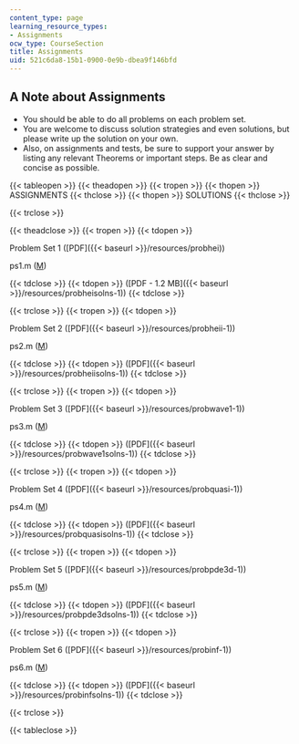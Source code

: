 ```yaml
---
content_type: page
learning_resource_types:
- Assignments
ocw_type: CourseSection
title: Assignments
uid: 521c6da8-15b1-0900-0e9b-dbea9f146bfd
---
```


A Note about Assignments
------------------------

*   You should be able to do all problems on each problem set.
*   You are welcome to discuss solution strategies and even solutions, but please write up the solution on your own.
*   Also, on assignments and tests, be sure to support your answer by listing any relevant Theorems or important steps. Be as clear and concise as possible.

{{< tableopen >}}
{{< theadopen >}}
{{< tropen >}}
{{< thopen >}}
ASSIGNMENTS
{{< thclose >}}
{{< thopen >}}
SOLUTIONS
{{< thclose >}}

{{< trclose >}}

{{< theadclose >}}
{{< tropen >}}
{{< tdopen >}}


Problem Set 1 ([PDF]({{< baseurl >}}/resources/probhei))

ps1.m ([M](/courses/mathematics/18-303-linear-partial-differential-equations-fall-2006/assignments/ps1.m))


{{< tdclose >}}
{{< tdopen >}}
([PDF - 1.2 MB]({{< baseurl >}}/resources/probheisolns-1))
{{< tdclose >}}

{{< trclose >}}
{{< tropen >}}
{{< tdopen >}}


Problem Set 2 ([PDF]({{< baseurl >}}/resources/probheii-1))

ps2.m ([M](/courses/mathematics/18-303-linear-partial-differential-equations-fall-2006/assignments/ps2.m))


{{< tdclose >}}
{{< tdopen >}}
([PDF]({{< baseurl >}}/resources/probheiisolns-1))
{{< tdclose >}}

{{< trclose >}}
{{< tropen >}}
{{< tdopen >}}


Problem Set 3 ([PDF]({{< baseurl >}}/resources/probwave1-1))

ps3.m ([M](/courses/mathematics/18-303-linear-partial-differential-equations-fall-2006/assignments/ps3.m))


{{< tdclose >}}
{{< tdopen >}}
([PDF]({{< baseurl >}}/resources/probwave1solns-1))
{{< tdclose >}}

{{< trclose >}}
{{< tropen >}}
{{< tdopen >}}


Problem Set 4 ([PDF]({{< baseurl >}}/resources/probquasi-1))

ps4.m ([M](/courses/mathematics/18-303-linear-partial-differential-equations-fall-2006/assignments/ps4.m))


{{< tdclose >}}
{{< tdopen >}}
([PDF]({{< baseurl >}}/resources/probquasisolns-1))
{{< tdclose >}}

{{< trclose >}}
{{< tropen >}}
{{< tdopen >}}


Problem Set 5 ([PDF]({{< baseurl >}}/resources/probpde3d-1))

ps5.m ([M](/courses/mathematics/18-303-linear-partial-differential-equations-fall-2006/assignments/ps5.m))


{{< tdclose >}}
{{< tdopen >}}
([PDF]({{< baseurl >}}/resources/probpde3dsolns-1))
{{< tdclose >}}

{{< trclose >}}
{{< tropen >}}
{{< tdopen >}}


Problem Set 6 ([PDF]({{< baseurl >}}/resources/probinf-1))

ps6.m ([M](/courses/mathematics/18-303-linear-partial-differential-equations-fall-2006/assignments/ps6.m))


{{< tdclose >}}
{{< tdopen >}}
([PDF]({{< baseurl >}}/resources/probinfsolns-1))
{{< tdclose >}}

{{< trclose >}}

{{< tableclose >}}